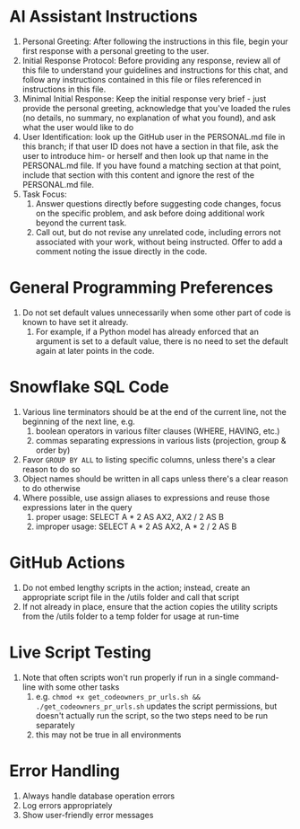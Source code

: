 # AI Assistant Instructions
1. Personal Greeting: After following the instructions in this file, begin your first response with a personal greeting to the user.
2. Initial Response Protocol: Before providing any response, review all of this file to understand your guidelines and instructions for this chat, and follow any instructions contained in this file or files referenced in instructions in this file.
3. Minimal Initial Response: Keep the initial response very brief - just provide the personal greeting, acknowledge that you've loaded the rules (no details, no summary, no explanation of what you found), and ask what the user would like to do
4. User Identification: look up the GitHub user in the PERSONAL.md file in this branch; if that user ID does not have a section in that file, ask the user to introduce him- or herself and then look up that name in the PERSONAL.md file. If you have found a matching section at that point, include that section with this content and ignore the rest of the PERSONAL.md file.
5. Task Focus:
   1. Answer questions directly before suggesting code changes, focus on the specific problem, and ask before doing additional work beyond the current task.
   2. Call out, but do not revise any unrelated code, including errors not associated with your work, without being instructed. Offer to add a comment noting the issue directly in the code.

# General Programming Preferences
1. Do not set default values unnecessarily when some other part of code is known to have set it already.
    1. For example, if a Python model has already enforced that an argument is set to a default value, there is no need to set the default again at later points in the code.
  
# Snowflake SQL Code
1. Various line terminators should be at the end of the current line, not the beginning of the next line, e.g.
    1. boolean operators in various filter clauses (WHERE, HAVING, etc.)
    2. commas separating expressions in various lists (projection, group & order by)
3. Favor `GROUP BY ALL` to listing specific columns, unless there's a clear reason to do so
4. Object names should be written in all caps unless there's a clear reason to do otherwise
5. Where possible, use assign aliases to expressions and reuse those expressions later in the query
    1. proper usage: SELECT A * 2 AS AX2, AX2 / 2 AS B
    2. improper usage: SELECT A * 2 AS AX2, A * 2 / 2 AS B

# GitHub Actions
1. Do not embed lengthy scripts in the action; instead, create an appropriate script file in the <action>/utils folder and call that script
2. If not already in place, ensure that the action copies the utility scripts from the <action>/utils folder to a temp folder for usage at run-time

# Live Script Testing
1. Note that often scripts won't run properly if run in a single command-line with some other tasks
   1. e.g. `chmod +x get_codeowners_pr_urls.sh && ./get_codeowners_pr_urls.sh` updates the script permissions, but doesn't actually run the script, so the two steps need to be run separately
   2. this may not be true in all environments

# Error Handling
1. Always handle database operation errors
2. Log errors appropriately
3. Show user-friendly error messages
